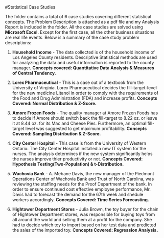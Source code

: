 #Statistical Case Studies

The folder contains a total of 6 case studies covering different statistical concepts. The Problem Description is attached as a pdf file and my Analysis Report is included in the folder. All the case studies are solved using **Microsoft Excel**. Except for the first case, all the other business situations are real life events. Below is a summary of the case study problem descriptions:

1. **Household Income** - The data collected is of the household income of Los Angeles County residents. Descriptive Statistical methods are used for analyzing the data and useful information is reported to the county manager. **Concepts covered: Quantitative Data Analysis & Measures of Central Tendency.** 

2. **Lorex Pharmaceutical** - This is a case out of a textbook from the University of Virginia. Lorex Pharmaceutical decides the fill-target-level for the new medicine Litanol in order to comply with the requirements of the Food and Drug Administration (FDA) and increase profits. **Concepts Covered: Normal Distribution & Z-Score.**

3. **Amore Frozen Foods** - The quality manager at Amore Frozen Foods has to decide if Amore should switch back the fill-target to 8.22 oz. or leave it at 8.44 oz. for its Mac and Cheese Pies. Furthermore, an optimal fill-target level was suggested to get maximum profitability. **Concepts Covered: Sampling Distribution & Z-Score.**

4. **City Center Hospital** - This case is from the University of Western Ontario. The City Center Hospital installed a new IT system for the nurses. The analysis determines if the new system significantly helps the nurses improve thier productivity or not. **Concepts Covered: Hypothesis Testing(Two-Population) & t-Distribution.**

5. **Wachovia Bank** - A. Mebane Davis, the new manager of the Piedmont Operations Center of Wachovia Bank and Trust of North Carolina, was reviewing the staffing needs for the Proof Department of the bank. In order to ensure continued cost effective employee performance, Mr. Davis had to forecast the demand for the 67th week and shedule workers accordingly. **Concepts Covered: Time Series Forecasting.**

6. **Hightower Department Stores** - Julia Brown, the toy buyer for the chain of Hightower Department stores, was responsible for
buying toys from all around the world and selling them at a profit for the company. She had to decide which toy to import based on her test data and predicted the sales of the imported toy. **Concepts Covered: Regression Analysis.**